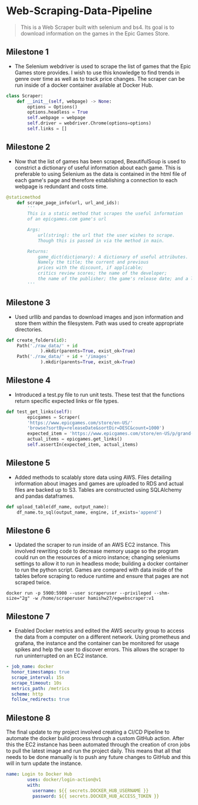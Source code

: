 # Web-Scraping-Data-Pipeline

> This is a Web Scraper built with selenium and bs4. Its goal is to download information on the games in the Epic Games Store.  

## Milestone 1

- The Selenium webdriver is used to scrape the list of games that the Epic Games store provides. I wish to use this knowledge to find trends in genre over time as well as to track price changes. The scraper can be run inside of a docker container available at Docker Hub.

```python
class Scraper:
    def __init__(self, webpage) -> None:
        options = Options()
        options.headless = True
        self.webpage = webpage
        self.driver = webdriver.Chrome(options=options)
        self.links = []
```

## Milestone 2

- Now that the list of games has been scraped, BeautifulSoup is used to constrict a dictionary of useful information about each game. This is preferable to using Selenium as the data is contained in the html file of each game's page and therefore establishing a connection to each webpage is redundant and costs time. 

```python
@staticmethod
    def scrape_page_info(url, url_and_ids):
        '''
        This is a static method that scrapes the useful information 
        of an epicgames.com game's url

        Args: 
            url(string): the url that the user wishes to scrape.
            Though this is passed in via the method in main.

        Returns: 
            game_dict(dictionary): A dictionary of useful attributes.
            Namely the title; the current and previous
            prices with the discount, if applicable;
            critics review scores; the name of the developer;
            the name of the publisher; the game's release date; and a list of photo urls
        '''
```

## Milestone 3

- Used urllib and pandas to download images and json information and store them within the filesystem. Path was used to create appropriate directories.

```python
def create_folders(id):
    Path('./raw_data/' + id
             ).mkdir(parents=True, exist_ok=True)
    Path('./raw_data/' + id + '/images'
             ).mkdir(parents=True, exist_ok=True)
```

## Milestone 4

- Introduced a test.py file to run unit tests. These test that the functions return specific expected links or file types.

```python
def test_get_links(self):
        epicgames = Scraper(
        'https://www.epicgames.com/store/en-US/'
        'browse?sortBy=releaseDate&sortDir=DESC&count=1000')
        expected_item = 'https://www.epicgames.com/store/en-US/p/grand-theft-auto-v'
        actual_items = epicgames.get_links()
        self.assertIn(expected_item, actual_items)
```

## Milestone 5 

- Added methods to scalably store data using AWS. Files detailing information about images and games are uploaded to RDS and actual files are backed up to S3. Tables are constructed using SQLAlchemy and pandas dataframes. 

```python
def upload_table(df_name, output_name):
    df_name.to_sql(output_name, engine, if_exists='append')
```

## Milestone 6

- Updated the scraper to run inside of an AWS EC2 instance. This involved rewriting code to decrease memory usage so the program could run on the resources of a micro instance; changing seleniums settings to allow it to run in headless mode; building a docker container to run the python script. Games are compared with data inside of the tables before scraping to reduce runtime and ensure that pages are not scraped twice.

```docker
docker run -p 5900:5900 --user scraperuser --privileged --shm-size="2g" -w /home/scraperuser hamishw27/egwebscraper:v1
```

## Milestone 7

- Enabled Docker metrics and edited the AWS security group to access the data from a computer on a different network. Using prometheus and grafana, the instance and the container can be monitored for usage spikes and help the user to discover errors. This allows the scraper to run uninterrupted on an EC2 instance.

```yaml
- job_name: docker
  honor_timestamps: true
  scrape_interval: 15s
  scrape_timeout: 10s
  metrics_path: /metrics
  scheme: http
  follow_redirects: true
```

## Milestone 8

The final update to my project involved creating a CI/CD Pipeline to automate the docker build process through a custom GitHub action. After this the EC2 instance has been automated through the creation of cron jobs to pull the latest image and run the project daily. This means that all that needs to be done manually is to push any future changes to GitHub and this will in turn update the instance.

```yaml
name: Login to Docker Hub
        uses: docker/login-action@v1
        with:
          username: ${{ secrets.DOCKER_HUB_USERNAME }}
          password: ${{ secrets.DOCKER_HUB_ACCESS_TOKEN }}
```